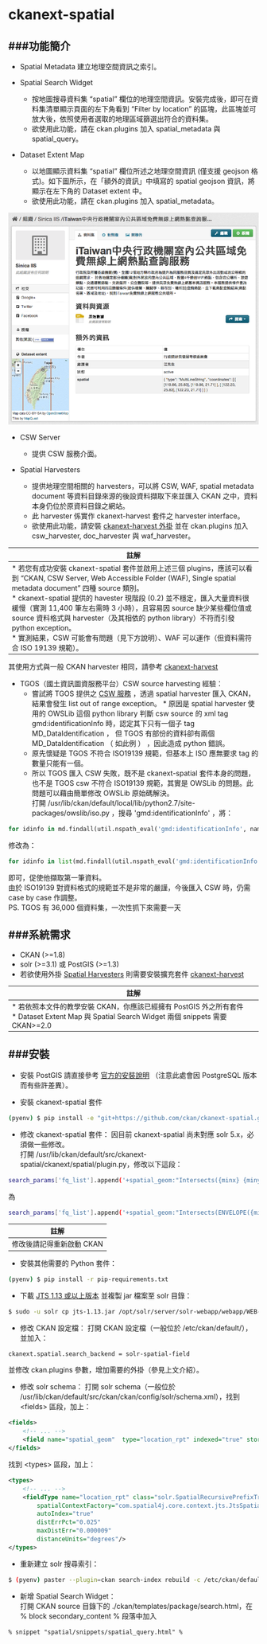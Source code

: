 # ckanext-spatial
###功能簡介
---
* Spatial Metadata
建立地理空間資訊之索引。

* Spatial Search Widget
    * 按地圖搜尋資料集 “spatial” 欄位的地理空間資訊。安裝完成後，即可在資料集清單顯示頁面的左下角看到 “Filter by location” 的區塊，此區塊並可放大後，依照使用者選取的地理區域篩選出符合的資料集。
    * 欲使用此功能，請在 ckan.plugins 加入 spatial_metadata 與 spatial_query。

* Dataset Extent Map
    * 以地圖顯示資料集 “spatial” 欄位所述之地理空間資訊 (僅支援 geojson 格式)。如下圖所示，在「額外的資訊」中填寫的 spatial geojson 資訊，將顯示在左下角的 Dataset extent 中。
    * 欲使用此功能，請在 ckan.plugins 加入 spatial_metadata。

![](extentMap.png)

* CSW Server
    * 提供 CSW 服務介面。

* Spatial Harvesters
    * 提供地理空間相關的 harvesters，可以將 CSW, WAF, spatial metadata document 等資料目錄來源的後設資料擷取下來並匯入 CKAN 之中，資料本身仍位於原資料目錄之網站。
    * 此 harvester 係實作 ckanext-harvest 套件之 harvester interface。
    * 欲使用此功能，請安裝 [ckanext-harvest 外掛](https://github.com/okfn/ckanext-harvest) 並在 ckan.plugins 加入 csw_harvester, doc_harvester 與 waf_harvester。

| 註解 |
| -- |
| \* 若您有成功安裝 ckanext-spatial 套件並啟用上述三個 plugins，應該可以看到 “CKAN, CSW Server, Web Accessible Folder (WAF), Single spatial metadata document” 四種 source 類別。<br> \* ckanext-spatial 提供的 havester 現階段 (0.2) 並不穩定，匯入大量資料很緩慢（實測 11,400 筆左右需時 3 小時），且容易因 source 缺少某些欄位值或 source 資料格式與 harvester（及其相依的 python library）不符而引發 python exception。<br> \* 實測結果，CSW 可能會有問題（見下方說明）、WAF 可以運作（但資料需符合 ISO 19139 規範）。 |


其使用方式與一般 CKAN harvester 相同，請參考 [ckanext-harvest](http://jkwpro.no-ip.info:8080/ckan2/index.html#document-ckanext-harvest)
* TGOS（國土資訊圖資服務平台）CSW source harvesting 經驗：
    * 嘗試將 TGOS 提供之 [CSW 服務](http://tgos.nat.gov.tw/tgos/Web/TGOS_Home.aspx) ，透過 spatial harvester 匯入 CKAN，結果會發生 list out of range exception。
    \* 原因是 spatial harvester 使用的 OWSLib 這個 python library 判斷 csw source 的 xml tag gmd:identificationInfo 時，認定其下只有一個子 tag MD_DataIdentification ， 但 TGOS 有部份的資料卻有兩個 MD_DataIdentification （ 如此例 ） ，因此造成 python 錯誤。
    * 原先懷疑是 TGOS 不符合 ISO19139 規範，但基本上 ISO 應無要求 tag 的數量只能有一個。
    * 所以 TGOS 匯入 CSW 失敗，既不是 ckanext-spatial 套件本身的問題，也不是 TGOS csw 不符合 ISO19139 規範，其實是 OWSLib 的問題。此問題可以藉由簡單修改 OWSLib 原始碼解決。<br>
打開 /usr/lib/ckan/default/local/lib/python2.7/site-packages/owslib/iso.py ，搜尋 'gmd:identificationInfo' ，將：
```Python
for idinfo in md.findall(util.nspath_eval('gmd:identificationInfo', namespaces)):
```
修改為：
```Python
for idinfo in list(md.findall(util.nspath_eval('gmd:identificationInfo', namespaces)))[0]:
```
即可，促使他擷取第一筆資料。<br>
由於 ISO19139 對資料格式的規範並不是非常的嚴謹，今後匯入 CSW 時，仍需 case by case 作調整。<br>
PS. TGOS 有 36,000 個資料集，一次性抓下來需要一天

###系統需求
---
* CKAN (>=1.8)
* solr (>=3.1) 或 PostGIS (>=1.3)
* 若欲使用外掛 [Spatial Harvesters](http://jkwpro.no-ip.info:8080/ckan2/index.html#spatial-harvesters) 則需要安裝擴充套件 [ckanext-harvest](http://jkwpro.no-ip.info:8080/ckan2/index.html#ckanext-harvest)

| 註解 |
| -- |
| \* 若依照本文件的教學安裝 CKAN，你應該已經擁有 PostGIS 外之所有套件<br> \* Dataset Extent Map 與 Spatial Search Widget 兩個 snippets 需要 CKAN>=2.0 |

###安裝
---
* 安裝 PostGIS
請直接參考 [官方的安裝說明](http://docs.ckan.org/projects/ckanext-spatial/en/latest/install.html#install-postgis-and-system-packages) （注意此處會因 PostgreSQL 版本而有些許差異）。

* 安裝 ckanext-spatial 套件
```Bash
(pyenv) $ pip install -e "git+https://github.com/ckan/ckanext-spatial.git#egg=ckanext-spatial"
```

* 修改 ckanext-spatial 套件：
因目前 ckanext-spatial 尚未對應 solr 5.x，必須做一些修改。<br>
打開 /usr/lib/ckan/default/src/ckanext-spatial/ckanext/spatial/plugin.py，修改以下這段：<br>
```Bash
search_params['fq_list'].append('+spatial_geom:"Intersects({minx} {miny} {maxx} {maxy})"'.format(minx=bbox['minx'],miny=bbox['miny'],maxx=bbox['maxx'],maxy=bbox['maxy']))
```
為
```Bash
search_params['fq_list'].append('+spatial_geom:"Intersects(ENVELOPE({minx}, {maxx}, {maxy}, {miny}))"'.format(minx=bbox['minx'],miny=bbox['miny'],maxx=bbox['maxx'],maxy=bbox['maxy']))
```

| 註解 |
| -- |
| 修改後請記得重新啟動 CKAN |

* 安裝其他需要的 Python 套件：
```Bash
(pyenv) $ pip install -r pip-requirements.txt
```

* 下載 [JTS 1.13 或以上版本](http://search.maven.org/#search%7Cgav%7C1%7Cg%3A%22com.vividsolutions%22%20AND%20a%3A%22jts%22) 並複製 jar 檔案至 solr 目錄：
```Bash
$ sudo -u solr cp jts-1.13.jar /opt/solr/server/solr-webapp/webapp/WEB-INF/lib/.
```

* 修改 CKAN 設定檔：
打開 CKAN 設定檔（一般位於 /etc/ckan/default/），並加入：<br>
```Bash
ckanext.spatial.search_backend = solr-spatial-field
```
並修改 ckan.plugins 參數，增加需要的外掛（參見上文介紹）。

* 修改 solr schema：
打開 solr schema（一般位於 /usr/lib/ckan/default/src/ckan/ckan/config/solr/schema.xml），找到 &lt;fields&gt; 區段，加上：
```xml
<fields>
    <!-- ... -->
    <field name="spatial_geom"  type="location_rpt" indexed="true" stored="true" multiValued="true"/>
</fields>
```
找到 &lt;types&gt; 區段，加上：
```xml
<types>
    <!-- ... -->
    <fieldType name="location_rpt" class="solr.SpatialRecursivePrefixTreeFieldType"
        spatialContextFactory="com.spatial4j.core.context.jts.JtsSpatialContextFactory"
        autoIndex="true"
        distErrPct="0.025"
        maxDistErr="0.000009"
        distanceUnits="degrees"/>
</types>
```

* 重新建立 solr 搜尋索引：
```Bash
$ (pyenv) paster --plugin=ckan search-index rebuild -c /etc/ckan/default/development.ini
```

* 新增 Spatial Search Widget：<br>
打開 CKAN source 目錄下的 ./ckan/templates/package/search.html，在 % block secondary_content % 段落中加入<br>
```
% snippet "spatial/snippets/spatial_query.html" %
```










